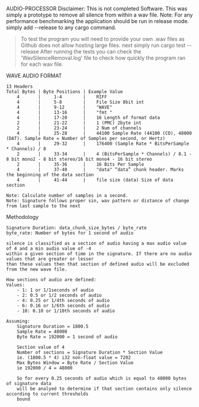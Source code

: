 AUDIO-PROCESSOR
Disclaimer: This is not completed Software. This was simply a prototype to remove all silence from within a wav file.
Note: For any performance benchmarking the application should be run in release mode.
simply add --release to any cargo command.

> To test the program you will need to provide your own .wav files as Github does not allow hosting large files.
> next simply run cargo test --release
> After running the tests you can check the 'WavSilenceRemoval.log' file to check how quickly the program ran
> for each wav file. 

WAVE AUDIO FORMAT
```
13 Headers
Total Bytes | Byte Positions | Example Value
    4       |     1-4        |    RIFF 
    4       |     5-8        |    File Size 8bit int
    4       |     9-12       |    "WAVE"
    4       |     13-16      |    "fmt "
    4       |     17-20      |    16 Length of format data
    2       |     21-22      |    1 (PMC) 2byte int
    2       |     23-24      |    2 Num of channels
    4       |     25-28      |    44100 Sample Rate (44100 (CD), 48000 (DAT). Sample Rate = Number of Samples per second, or Hertz)
    4       |     29-32      |    176400 (Sample Rate * BitsPerSample * Channels) / 8
    2       |     33-34      |    4 (BitsPerSample * Channels) / 8.1 - 8 bit mono2 - 8 bit stereo/16 bit mono4 - 16 bit stereo
    2       |     35-36      |    16 Bits Per Sample
    4       |     37-40      |    "data" “data” chunk header. Marks the beginning of the data section
    4       |     41-44      |    file size (data) Size of data section
    
Note: Calculate number of samples in a second.
Note: Signature follows proper sin, wav pattern or distance of change from last sample to the next
```
Methodology
```
Signature Duration: data_chunk_size_bytes / byte_rate
byte_rate: Number of bytes for 1 second of audio

silence is classified as a section of audio having a max audio value of 4 and a min audio value of -4
within a given section of time in the signature. If there are no audio values that are greater or lesser
than these values then that section of defined audio will be excluded from the new wave file.

How sections of audio are defined:
Values:
    - 1: 1 or 1/1seconds of audio
    - 2: 0.5 or 1/2 seconds of audio
    - 4: 0.25 or 1/4th seconds of audio
    - 6: 0.16 or 1/6th seconds of audio
    - 10: 0.10 or 1/10th seconds of audio

Assuming:
    Signature Duration = 1800.5
    Sample Rate = 48000
    Byte Rate = 192000 = 1 second of audio
    
    Section value of 4
    Number of sections = Signature Duration * Section Value
    ie. (1800.5 * 4) i32 non-float value = 7202
    Max Bytes Window = Byte Rate / Section Value
    ie 192000 / 4 = 48000
    
    So for every 0.25 seconds of audio which is equal to 48000 bytes of signature data
    will be analyed to determine if that section contains only silence according to current thresholds
    bound
```